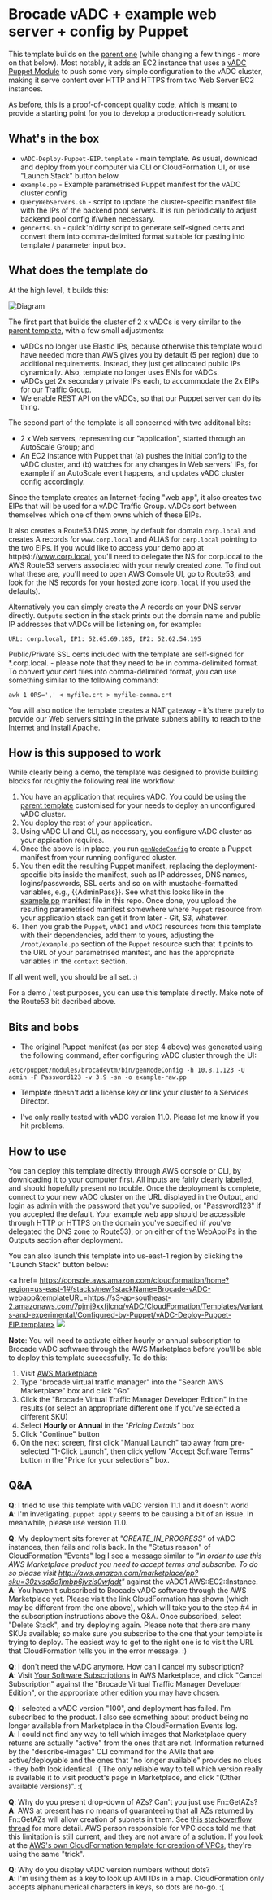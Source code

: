 # Brocade vADC + example web server + config by Puppet

This template builds on the [parent one](https://github.com/dkalintsev/Brocade/tree/master/vADC/CloudFormation/Templates) (while changing a few things - more on that below). Most notably, it adds an EC2 instance that uses a [vADC Puppet Module](https://forge.puppet.com/tuxinvader/brocadevtm) to push some very simple configuration to the vADC cluster, making it serve content over HTTP and HTTPS from two Web Server EC2 instances.

As before, this is a proof-of-concept quality code, which is meant to provide a starting point for you to develop a production-ready solution.

## What's in the box

* `vADC-Deploy-Puppet-EIP.template` - main template. As usual, download and deploy from your computer via CLI or CloudFormation UI, or use "Launch Stack" button below.
* `example.pp` - Example parametrised Puppet manifest for the vADC cluster config
* `QueryWebServers.sh` - script to update the cluster-specific manifest file with the IPs of the backend pool servers. It is run periodically to adjust backend pool config if/when necessary. 
* `gencerts.sh` - quick'n'dirty script to generate self-signed certs and convert them into comma-delimited format suitable for pasting into template / parameter input box.

## What does the template do

At the high level, it builds this:

![Diagram](https://raw.githubusercontent.com/dkalintsev/Brocade/master/vADC/CloudFormation/Templates/Variants-and-experimental/Configured-by-Puppet/images/vADC%20with%20Puppet%20and%20Web%20Servers.png "High level diagram")

The first part that builds the cluster of 2 x vADCs is very similar to the [parent template](https://github.com/dkalintsev/Brocade/tree/master/vADC/CloudFormation/Templates), with a few small adjustments:

- vADCs no longer use Elastic IPs, because otherwise this template would have needed more than AWS gives you by default (5 per region) due to additional requirements. Instead, they just get allocated public IPs dynamically. Also, template no longer uses ENIs for vADCs.
- vADCs get 2x secondary private IPs each, to accommodate the 2x EIPs for our Traffic Group.
- We enable REST API on the vADCs, so that our Puppet server can do its thing.

The second part of the template is all concerned with two additonal bits:

- 2 x Web servers, representing our "application", started through an AutoScale Group; and
- An EC2 instance with Puppet that (a) pushes the initial config to the vADC cluster, and (b) watches for any changes in Web servers' IPs, for example if an AutoScale event happens, and updates vADC cluster config accordingly.

Since the template creates an Internet-facing "web app", it also creates two EIPs that will be used for a vADC Traffic Group. vADCs sort between themselves which one of them owns which of these EIPs.

It also creates a Route53 DNS zone, by default for domain `corp.local` and creates A records for `www.corp.local` and ALIAS for `corp.local` pointing to the two EIPs. If you would like to access your demo app at http(s)://www.corp.local, you'll need to delegate the NS for corp.local to the AWS Route53 servers associated with your newly created zone. To find out what these are, you'll need to open AWS Console UI, go to Route53, and look for the NS records for your hosted zone (`corp.local` if you used the defaults).

Alternatively you can simply create the A records on your DNS server directly. `Outputs` section in the stack prints out the domain name and public IP addresses that vADCs will be listening on, for example:

```
URL: corp.local, IP1: 52.65.69.185, IP2: 52.62.54.195
```

Public/Private SSL certs included with the template are self-signed for *.corp.local. - please note that they need to be in comma-delimited format. To convert your cert files into comma-delimited format, you can use something similar to the following command:

`awk 1 ORS=',' < myfile.crt > myfile-comma.crt`

You will also notice the template creates a NAT gateway - it's there purely to provide our Web servers sitting in the private subnets ability to reach to the Internet and install Apache.

## How is this supposed to work

While clearly being a demo, the template was designed to provide building blocks for roughly the following real life workflow:

1. You have an application that requires vADC. You could be using the [parent template](https://github.com/dkalintsev/Brocade/tree/master/vADC/CloudFormation/Templates) customised for your needs to deploy an unconfigured vADC cluster.
2. You deploy the rest of your application.
3. Using vADC UI and CLI, as necessary, you configure vADC cluster as your appication requires.
4. Once the above is in place, you run [`genNodeConfig`](https://forge.puppet.com/tuxinvader/brocadevtm#tools-gennodeconfig) to create a Puppet manifest from your running configured cluster.
5. You then edit the resulting Puppet manifest, replacing the deployment-specific bits inside the manifest, such as IP addresses, DNS names, logins/passwords, SSL certs and so on with mustache-formatted variables, e.g., {{AdminPass}}. See what this looks like in the [example.pp](https://github.com/dkalintsev/Brocade/blob/master/vADC/CloudFormation/Templates/Variants-and-experimental/Configured-by-Puppet/example.pp) manifest file in this repo. Once done, you upload the resuting parametrised manifest somewhere where `Puppet` resource from your application stack can get it from later - Git, S3, whatever.
6. Then you grab the `Puppet`, `vADC1` and `vADC2` resources from this template with their dependencies, add them to yours, adjusting the `/root/example.pp` section of the `Puppet` resource such that it points to the URL of your parametrised manifest, and has the appropriate variables in the `context` section.

If all went well, you should be all set. :)

For a demo / test purposes, you can use this template directly. Make note of the Route53 bit decribed above.

## Bits and bobs

- The original Puppet manifest (as per step 4 above) was generated using the following command, after configuring vADC cluster through the UI:

`/etc/puppet/modules/brocadevtm/bin/genNodeConfig -h 10.8.1.123 -U admin -P Password123 -v 3.9 -sn -o example-raw.pp`

- Template doesn't add a license key or link your cluster to a Services Director.

- I've only really tested with vADC version 11.0. Please let me know if you hit problems.

## How to use

You can deploy this template directly through AWS console or CLI, by downloading it to your computer first. All inputs are fairly clearly labelled, and should hopefully present no trouble. Once the deployment is complete, connect to your new vADC cluster on the URL displayed in the Output, and login as admin with the password that you've supplied, or "Password123" if you accepted the default. Your example web app should be accessible through HTTP or HTTPS on the domain you've specified (if you've delegated the DNS zone to Route53), or on either of the WebAppIPs in the Outputs section after deployment.

You can also launch this template into us-east-1 region by clicking the "Launch Stack" button below:

<a href=
https://console.aws.amazon.com/cloudformation/home?region=us-east-1#/stacks/new?stackName=Brocade-vADC-webapp&templateURL=https://s3-ap-southeast-2.amazonaws.com/7pjmj9xxfjlcnq/vADC/CloudFormation/Templates/Variants-and-experimental/Configured-by-Puppet/vADC-Deploy-Puppet-EIP.template>
<img src=https://s3.amazonaws.com/cloudformation-examples/cloudformation-launch-stack.png></a>


**Note**: You will need to activate either hourly or annual subscription to Brocade vADC software through the AWS Marketplace before you'll be able to deploy this template successfully. To do this:

1. Visit [AWS Marketplace](https://aws.amazon.com/marketplace/)
2. Type "brocade virtual traffic manager" into the "Search AWS Marketplace" box and click "Go"
3. Click the "Brocade Virtual Traffic Manager Developer Edition" in the results (or select an appropriate different one if you've selected a different SKU)
4. Select **Hourly** or **Annual** in the *"Pricing Details"* box
5. Click "Continue" button
6. On the next screen, first click "Manual Launch" tab away from pre-selected "1-Click Launch", then click yellow "Accept Software Terms" button in the "Price for your selections" box.

## Q&A

**Q**: I tried to use this template with vADC version 11.1 and it doesn't work!  
**A**: I'm invetigating. `puppet apply` seems to be causing a bit of an issue. In meanwhile, please use version 11.0.

**Q**: My deployment sits forever at *"CREATE\_IN\_PROGRESS"* of vADC instances, then fails and rolls back. In the "Status reason" of CloudFormation "Events" log I see a message similar to *"In order to use this AWS Marketplace product you need to accept terms and subscribe. To do so please visit http://aws.amazon.com/marketplace/pp?sku=30zvsq8o1jmbp6jvzis0wfgdt"* against the vADC1 AWS::EC2::Instance.  
**A**: You haven't subscribed to Brocade vADC software through the AWS Marketplace yet. Please visit the link CloudFormation has shown (which may be different from the one above), which will take you to the step #4 in the subscription instructions above the Q&A. Once subscribed, select "Delete Stack", and try deploying again. Please note that there are many SKUs available; so make sure you subscribe to the one that your template is trying to deploy. The easiest way to get to the right one is to visit the URL that CloudFormation tells you in the error message. :)

**Q**: I don't need the vADC anymore. How can I cancel my subscription?  
**A**: Visit [Your Software Subscriptions](https://aws.amazon.com/marketplace/library/) in AWS Marketplace, and click "Cancel Subscription" against the "Brocade Virtual Traffic Manager Developer Edition", or the appropriate other edition you may have chosen.

**Q**: I selected a vADC version "100", and deployment has failed. I'm subscribed to the product. I also see something about product being no longer available from Marketplace in the CloudFormation Events log.  
**A**: I could not find any way to tell which images that Marketplace query returns are actually "active" from the ones that are not. Information returned by the "describe-images" CLI command for the AMIs that are active/deployable and the ones that "no longer available" provides no clues - they both look identical. :( The only reliable way to tell which version really is available it to visit product's page in Marketplace, and click "(Other available versions)". :( 

**Q**: Why do you present drop-down of AZs? Can't you just use Fn::GetAZs?  
**A**: AWS at present has no means of guaranteeing that all AZs returned by Fn::GetAZs will allow creation of subnets in them. See [this stackoverflow thread](http://stackoverflow.com/questions/21390444/is-there-a-way-for-cloudformation-to-query-available-zones-for-subnet-creation) for more detail. AWS person responsible for VPC docs told me that this limitation is still current, and they are not aware of a solution. If you look at the [AWS's own CloudFormation template for creation of VPCs](http://docs.aws.amazon.com/quickstart/latest/vpc/welcome.html), they're using the same "trick".

**Q**: Why do you display vADC version numbers without dots?  
**A**: I'm using them as a key to look up AMI IDs in a map. CloudFormation only accepts alphanumerical characters in keys, so dots are no-go. :(